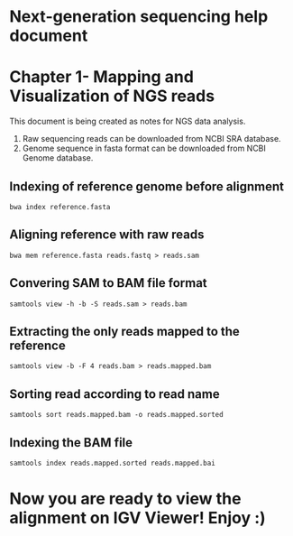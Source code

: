 # Next-generation sequencing help document
# Chapter 1- Mapping and Visualization of NGS reads 
This document is being created as notes for  NGS data analysis.

1. Raw sequencing reads can be downloaded from NCBI SRA database.
2. Genome sequence in fasta format can be downloaded from NCBI Genome database.

## Indexing of reference genome before alignment
```bwa index reference.fasta```

## Aligning reference with raw reads
```bwa mem reference.fasta reads.fastq > reads.sam```

## Convering SAM to BAM file format
```samtools view -h -b -S reads.sam > reads.bam```

## Extracting the only reads mapped to the reference
```samtools view -b -F 4 reads.bam > reads.mapped.bam```

## Sorting read according to read name
```samtools sort reads.mapped.bam -o reads.mapped.sorted```

## Indexing the BAM file
```samtools index reads.mapped.sorted reads.mapped.bai```

# Now you are ready to view the alignment on IGV Viewer! Enjoy :)

